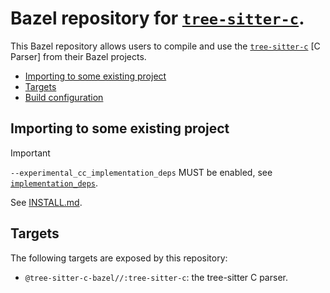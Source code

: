 # Bazel repository for [`tree-sitter-c`].

This Bazel repository allows users to compile and use the [`tree-sitter-c`] [C Parser]
from their Bazel projects.


  - [Importing to some existing project](#importing)
  - [Targets](#targets)
  - [Build configuration](#build-config)

## Importing to some existing project<a name="importing"></a>

> [!IMPORTANT]
> `--experimental_cc_implementation_deps` MUST be enabled, see [`implementation_deps`].

See [INSTALL.md](INSTALL.md).

## Targets<a name="targets"></a>

The following targets are exposed by this repository:

  - `@tree-sitter-c-bazel//:tree-sitter-c`: the tree-sitter C parser.

[`tree-sitter-c`]: https://github.com/tree-sitter/tree-sitter-c
[C API]: https://github.com/tree-sitter/tree-sitter-c/blob/master/src/parser.c
[`WORKSPACE`]: https://bazel.build/concepts/build-ref
[`bazel_dep`]: https://bazel.build/rules/lib/globals/module#bazel_dep
[`archive_override`]: https://bazel.build/rules/lib/globals/module#archive_override
[`implementation_deps`]: https://bazel.build/reference/be/c-cpp#cc_library.implementation_deps
